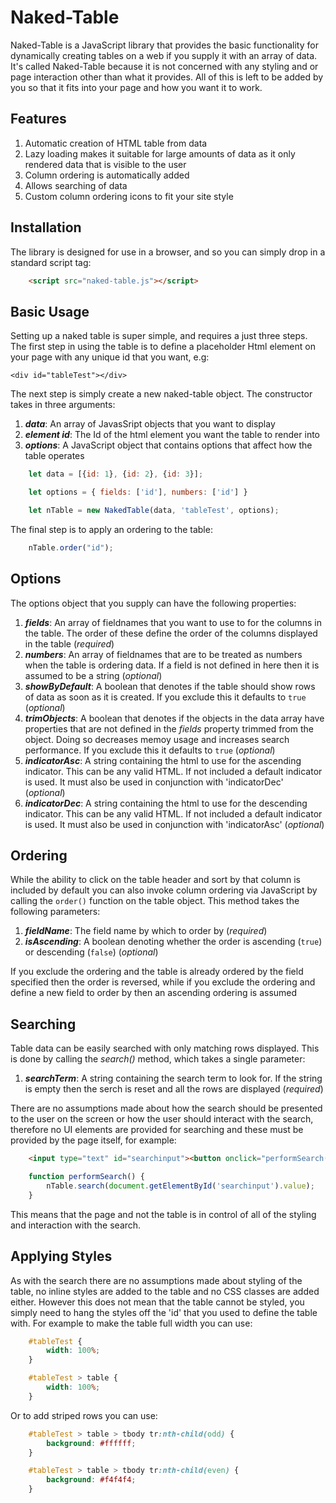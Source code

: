 # Naked-Table
Naked-Table is a JavaScript library that provides the basic functionality for dynamically creating tables on a web if you supply it with an array of data. It's called Naked-Table because it is not concerned with any styling and or page interaction other than what it provides. All of this is left to be added by you so that it fits into your page and how you want it to work. 

## Features

1. Automatic creation of HTML table from data
1. Lazy loading makes it suitable for large amounts of data as it only rendered data that is visible to the user
1. Column ordering is automatically added
1. Allows searching of data
1. Custom column ordering icons to fit your site style

## Installation

The library is designed for use in a browser, and so you can simply drop in a standard script tag:

```html
    <script src="naked-table.js"></script>
````

## Basic Usage

Setting up a naked table is super simple, and requires a just three steps. The first step in using the table is to define a placeholder Html element on your page with any unique id that you want, e.g:

`
    <div id="tableTest"></div>
`

The next step is simply create a new naked-table object. The constructor takes in three arguments:

1. _**data**_: An array of JavasSript objects that you want to display
1. _**element id**_: The Id of the html element you want the table to render into
1. _**options**_: A JavaScript object that contains options that affect how the table operates

```javascript
    let data = [{id: 1}, {id: 2}, {id: 3}];

    let options = { fields: ['id'], numbers: ['id'] }

    let nTable = new NakedTable(data, 'tableTest', options);
```

The final step is to apply an ordering to the table:

```javascript
    nTable.order("id");
```

## Options

The options object that you supply can have the following properties:

1. _**fields**_: An array of fieldnames that you want to use to for the columns in the table. The order of these define the order of the columns displayed in the table (_required_)
1. _**numbers**_: An array of fieldnames that are to be treated as numbers when the table is ordering data. If a field is not defined in here then it is assumed to be a string (_optional_)
1. _**showByDefault**_: A boolean that denotes if the table should show rows of data as soon as it is created. If you exclude this it defaults to `true` (_optional_)
1. _**trimObjects**_: A boolean that denotes if the objects in the data array have properties that are not defined in the _fields_ property trimmed from the object. Doing so decreases memoy usage and increases search performance. If you exclude this it defaults to `true` (_optional_)
1. _**indicatorAsc**_: A string containing the html to use for the ascending indicator. This can be any valid HTML. If not included a default indicator is used. It must also be used in conjunction with 'indicatorDec' (_optional_)
1. _**indicatorDec**_: A string containing the html to use for the descending indicator. This can be any valid HTML. If not included a default indicator is used. It must also be used in conjunction with 'indicatorAsc' (_optional_)


## Ordering

While the ability to click on the table header and sort by that column is included by default you can also invoke column ordering via JavaScript by calling the `order()` function on the table object. This method takes the following parameters:

1. _**fieldName**_: The field name by which to order by (_required_)
1. _**isAscending**_: A boolean denoting whether the order is ascending (`true`) or descending (`false`) (_optional_)

If you exclude the ordering and the table is already ordered by the field specified then the order is reversed, while if you exclude the ordering and define a new field to order by then an ascending ordering is assumed

## Searching 

Table data can be easily searched with only matching rows displayed. This is done by calling the _search()_ method, which takes a single parameter:

1. _**searchTerm**_: A string containing the search term to look for. If the string is empty then the serch is reset and all the rows are displayed (_required_)

There are no assumptions made about how the search should be presented to the user on the screen or how the user should interact with the search, therefore no UI elements are provided for searching and these must be provided by the page itself, for example:

```html
    <input type="text" id="searchinput"><button onclick="performSearch()">Search</button>

```

```javascript
    function performSearch() {
        nTable.search(document.getElementById('searchinput').value);
    }

```

This means that the page and not the table is in control of all of the styling and interaction with the search. 

## Applying Styles

As with the search there are no assumptions made about styling of the table, no inline styles are added to the table and no CSS classes are added either. However this does not mean that the table cannot be styled, you simply need to hang the styles off the 'id' that you used to define the table with. For example to make the table full width you can use:

```css
    #tableTest {
        width: 100%;
    }

    #tableTest > table {
        width: 100%;
    }
```

Or to add striped rows you can use:

```css
    #tableTest > table > tbody tr:nth-child(odd) {
        background: #ffffff;
    }

    #tableTest > table > tbody tr:nth-child(even) {
        background: #f4f4f4;
    }
```




